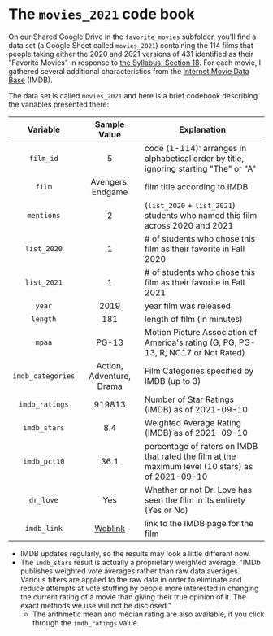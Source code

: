 # The `movies_2021` code book

On our Shared Google Drive in the `favorite_movies` subfolder, you'll find a data set (a Google Sheet called `movies_2021`) containing the 114 films that people taking either the 2020 and 2021 versions of 431 identified as their "Favorite Movies" in response to [the Syllabus, Section 18](https://thomaselove.github.io/431-2021-syllabus/movies.html). For each movie, I gathered several additional characteristics from the [Internet Movie Data Base](https://www.imdb.com/) (IMDB).

The data set is called `movies_2021` and here is a brief codebook describing the variables presented there:

Variable | Sample Value | Explanation
:--------: | :------------: | ------------------------------------------------------------------------
`film_id` | 5 | code (1-114): arranges in alphabetical order by title, ignoring starting "The" or "A"
`film` | Avengers: Endgame | film title according to IMDB
`mentions` | 2 | (`list_2020` + `list_2021`) students who named this film across 2020 and 2021
`list_2020` | 1 | # of students who chose this film as their favorite in Fall 2020
`list_2021` | 1 | # of students who chose this film as their favorite in Fall 2021
`year` | 2019 | year film was released
`length` | 181 | length of film (in minutes)
`mpaa` | PG-13 | Motion Picture Association of America's rating (G, PG, PG-13, R, NC17 or Not Rated)
`imdb_categories` | Action, Adventure, Drama | Film Categories specified by IMDB (up to 3)
`imdb_ratings` | 919813 | Number of Star Ratings (IMDB) as of 2021-09-10
`imdb_stars` | 8.4 | Weighted Average Rating (IMDB) as of 2021-09-10
`imdb_pct10` | 36.1 | percentage of raters on IMDB that rated the film at the maximum level (10 stars) as of 2021-09-10
`dr_love` | Yes | Whether or not Dr. Love has seen the film in its entirety (Yes or No)
`imdb_link` | [Weblink](https://www.imdb.com/title/tt4154796/) | link to the IMDB page for the film

- IMDB updates regularly, so the results may look a little different now.
- The `imdb_stars` result is actually a proprietary weighted average. "IMDb publishes weighted vote averages rather than raw data averages. Various filters are applied to the raw data in order to eliminate and reduce attempts at vote stuffing by people more interested in changing the current rating of a movie than giving their true opinion of it. The exact methods we use will not be disclosed." 
    - The arithmetic mean and median rating are also available, if you click through the `imdb_ratings` value.
